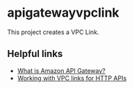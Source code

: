 # apigatewayvpclink

This project creates a VPC Link.

## Helpful links

- [What is Amazon API Gateway?][1]
- [Working with VPC links for HTTP APIs][2]

[1]: https://docs.aws.amazon.com/apigateway/latest/developerguide/welcome.html
[2]: https://docs.aws.amazon.com/apigateway/latest/developerguide/http-api-vpc-links.html